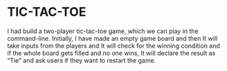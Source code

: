 # TIC-TAC-TOE
I had build a two-player tic-tac-toe game, which we can play in the command-line. Initially, I have made an empty game board 
and then It will take inputs from the players and It will check for the winning condition and if the whole board gets filled and no one wins, 
It will declare the result as “Tie” and ask users if they want to restart the game.
